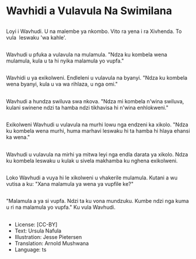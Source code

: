 # Wavhidi a Vulavula Na Swimilana

##
Loyi i Wavhudi. U na malembe ya nkombo. Vito ra yena i ra Xivhenda. To vula  leswaku 'wa kahle'.

##
Wavhudi u pfuka a vulavula na mulamula. "Ndza ku kombela wena mulamula, kula u ta hi nyika malamula yo vupfa."

##
Wavhidi u ya exikolweni. Endleleni u vulavula na byanyi. "Ndza ku kombela wena byanyi, kula u va wa rihlaza, u nga omi."

##
Wavhudi a hundza swiluva swa nkova. "Ndza mi kombela n'wina swiluva, kulani swinene ndzi ta hamba ndzi tikhavisa hi n'wina enhlokweni."

##
Exikolweni Wavhudi u vulavula na murhi lowu nga endzeni ka xikolo. "Ndza ku kombela wena murhi, huma marhavi leswaku hi ta hamba hi hlaya ehansi ka wena."

##
Wavhudi u vulavula na mirhi ya mitwa leyi nga endla darata ya xikolo. Ndza ku kombela leswaku u kulak u sivela makhamba ku nghena exikolweni.

##
Loko Wavhudi a vuya hi le xikolweni u vhakerile mulamula. Kutani a wu vutisa a ku: "Xana malamula ya wena ya vupfile ke?"

##
"Malamula a ya si vupfa. Ndzi ta ku vona mundzuku. Kumbe ndzi nga kuma u ri na malamula yo vupfa." Ku vula Wavhudi.

##
* License: [CC-BY]
* Text: Ursula Nafula
* Illustration: Jesse Pietersen
* Translation: Arnold Mushwana
* Language: ts
